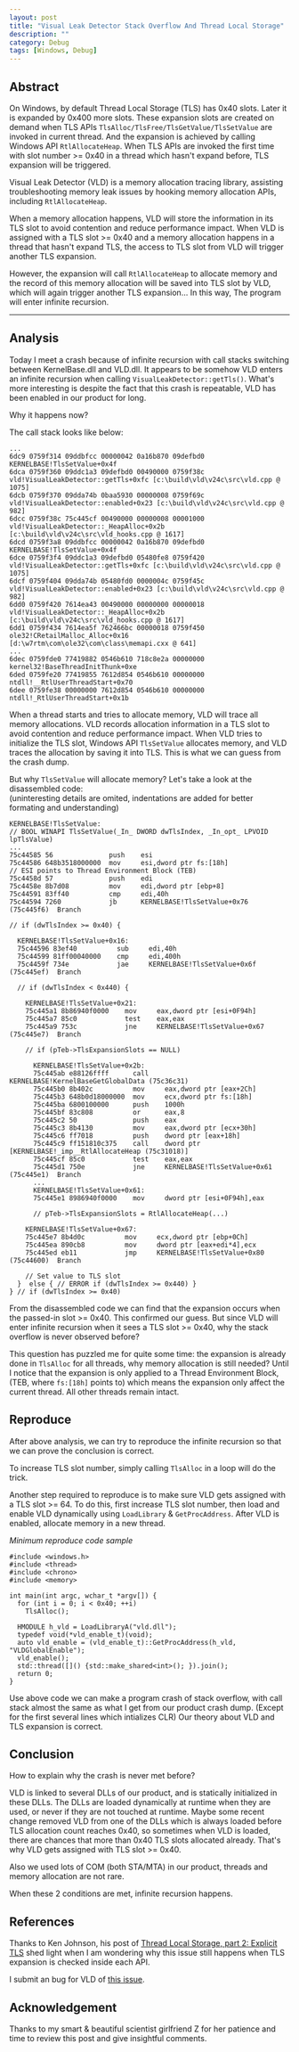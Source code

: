 ```yaml
---
layout: post
title: "Visual Leak Detector Stack Overflow And Thread Local Storage"
description: ""
category: Debug
tags: [Windows, Debug]
---
```


## Abstract

On Windows, by default Thread Local Storage (TLS) has 0x40 slots. Later it is expanded
by 0x400 more slots. These expansion slots are created on demand when TLS APIs
`TlsAlloc/TlsFree/TlsGetValue/TlsSetValue` are invoked in current thread. And the expansion is achieved by
calling Windows API `RtlAllocateHeap`. When TLS APIs are invoked the first time with
slot number >= 0x40 in a thread which hasn't expand before, TLS expansion will be triggered.

Visual Leak Detector (VLD) is a memory allocation tracing library, assisting troubleshooting
memory leak issues by hooking memory allocation APIs, including `RtlAllocateHeap`.

When a memory allocation happens, VLD will store the information in its TLS slot to
avoid contention and reduce performance impact. When VLD is assigned with a TLS slot >= 0x40
and a memory allocation happens in a thread that hasn't expand TLS, the access to TLS slot
from VLD will trigger another TLS expansion.

However, the expansion will call `RtlAllocateHeap` to allocate memory and the record of
this memory allocation will be saved into TLS slot by VLD, which will again trigger another
TLS expansion... In this way, The program will enter infinite recursion.

---

## Analysis

Today I meet a crash because of infinite recursion with call stacks switching between KernelBase.dll and VLD.dll.
It appears to be somehow VLD enters an infinite recursion when calling `VisualLeakDetector::getTls()`.
What's more interesting is despite the fact that this crash is repeatable, VLD has been enabled in our product for long.

Why it happens now?

The call stack looks like below:

```
...
6dc9 0759f314 09ddbfcc 00000042 0a16b870 09defbd0 KERNELBASE!TlsSetValue+0x4f
6dca 0759f360 09ddc1a3 09defbd0 00490000 0759f38c vld!VisualLeakDetector::getTls+0xfc [c:\build\vld\v24c\src\vld.cpp @ 1075]
6dcb 0759f370 09dda74b 0baa5930 00000008 0759f69c vld!VisualLeakDetector::enabled+0x23 [c:\build\vld\v24c\src\vld.cpp @ 982]
6dcc 0759f38c 75c445cf 00490000 00000008 00001000 vld!VisualLeakDetector::_HeapAlloc+0x2b [c:\build\vld\v24c\src\vld_hooks.cpp @ 1617]
6dcd 0759f3a8 09ddbfcc 00000042 0a16b870 09defbd0 KERNELBASE!TlsSetValue+0x4f
6dce 0759f3f4 09ddc1a3 09defbd0 05480fe8 0759f420 vld!VisualLeakDetector::getTls+0xfc [c:\build\vld\v24c\src\vld.cpp @ 1075]
6dcf 0759f404 09dda74b 05480fd0 0000004c 0759f45c vld!VisualLeakDetector::enabled+0x23 [c:\build\vld\v24c\src\vld.cpp @ 982]
6dd0 0759f420 7614ea43 00490000 00000000 00000018 vld!VisualLeakDetector::_HeapAlloc+0x2b [c:\build\vld\v24c\src\vld_hooks.cpp @ 1617]
6dd1 0759f434 7614ea5f 762466bc 00000018 0759f450 ole32!CRetailMalloc_Alloc+0x16 [d:\w7rtm\com\ole32\com\class\memapi.cxx @ 641]
...
6dec 0759fde0 77419882 0546b610 718c8e2a 00000000 kernel32!BaseThreadInitThunk+0xe
6ded 0759fe20 77419855 7612d854 0546b610 00000000 ntdll!__RtlUserThreadStart+0x70
6dee 0759fe38 00000000 7612d854 0546b610 00000000 ntdll!_RtlUserThreadStart+0x1b
```

When a thread starts and tries to allocate memory, VLD will trace all memory
allocations. VLD records allocation information in a TLS slot to avoid
contention and reduce performance impact. When VLD tries to
initialize the TLS slot, Windows API `TlsSetValue` allocates memory,
and VLD traces the allocation by saving it into TLS. This is
what we can guess from the crash dump.

But why `TlsSetValue` will allocate memory? Let's take a look at the disassembled code:  
(uninteresting details are omited, indentations are added for better formating and understanding)

```
KERNELBASE!TlsSetValue:
// BOOL WINAPI TlsSetValue(_In_ DWORD dwTlsIndex, _In_opt_ LPVOID lpTlsValue)
...
75c44585 56              push    esi
75c44586 648b3518000000  mov     esi,dword ptr fs:[18h]
// ESI points to Thread Environment Block (TEB)
75c4458d 57              push    edi
75c4458e 8b7d08          mov     edi,dword ptr [ebp+8]
75c44591 83ff40          cmp     edi,40h
75c44594 7260            jb      KERNELBASE!TlsSetValue+0x76 (75c445f6)  Branch

// if (dwTlsIndex >= 0x40) {

  KERNELBASE!TlsSetValue+0x16:
  75c44596 83ef40          sub     edi,40h
  75c44599 81ff00040000    cmp     edi,400h
  75c4459f 734e            jae     KERNELBASE!TlsSetValue+0x6f (75c445ef)  Branch

  // if (dwTlsIndex < 0x440) {

    KERNELBASE!TlsSetValue+0x21:
    75c445a1 8b86940f0000    mov     eax,dword ptr [esi+0F94h]
    75c445a7 85c0            test    eax,eax
    75c445a9 753c            jne     KERNELBASE!TlsSetValue+0x67 (75c445e7)  Branch

    // if (pTeb->TlsExpansionSlots == NULL)

      KERNELBASE!TlsSetValue+0x2b:
      75c445ab e88126ffff      call    KERNELBASE!KernelBaseGetGlobalData (75c36c31)
      75c445b0 8b402c          mov     eax,dword ptr [eax+2Ch]
      75c445b3 648b0d18000000  mov     ecx,dword ptr fs:[18h]
      75c445ba 6800100000      push    1000h
      75c445bf 83c808          or      eax,8
      75c445c2 50              push    eax
      75c445c3 8b4130          mov     eax,dword ptr [ecx+30h]
      75c445c6 ff7018          push    dword ptr [eax+18h]
      75c445c9 ff151810c375    call    dword ptr [KERNELBASE!_imp__RtlAllocateHeap (75c31018)]
      75c445cf 85c0            test    eax,eax
      75c445d1 750e            jne     KERNELBASE!TlsSetValue+0x61 (75c445e1)  Branch
      ...
      KERNELBASE!TlsSetValue+0x61:
      75c445e1 8986940f0000    mov     dword ptr [esi+0F94h],eax

      // pTeb->TlsExpansionSlots = RtlAllocateHeap(...)

    KERNELBASE!TlsSetValue+0x67:
    75c445e7 8b4d0c          mov     ecx,dword ptr [ebp+0Ch]
    75c445ea 890cb8          mov     dword ptr [eax+edi*4],ecx
    75c445ed eb11            jmp     KERNELBASE!TlsSetValue+0x80 (75c44600)  Branch

    // Set value to TLS slot
  }  else { // ERROR if (dwTlsIndex >= 0x440) }
} // if (dwTlsIndex >= 0x40)

```

From the disassembled code we can find that the expansion occurs when the passed-in
slot >= 0x40. This confirmed our guess.
But since VLD will enter infinite recursion when it sees a TLS slot >= 0x40,
why the stack overflow is never observed before?

This question has puzzled me for quite some time: the expansion is already done
in `TlsAlloc` for all threads, why memory allocation is still needed?
Until I notice that the expansion is only applied to a Thread Environment Block, (TEB, where `fs:[18h]` points to)
which means the expansion only affect the current thread.
All other threads remain intact.

## Reproduce

After above analysis, we can try to reproduce the infinite recursion so that we can prove the
conclusion is correct.

To increase TLS slot number, simply calling `TlsAlloc` in a loop will do the trick.

Another step required to reproduce is to make sure VLD gets assigned with a TLS slot >= 64.
To do this, first increase TLS slot number, then load and enable VLD dynamically using `LoadLibrary` & `GetProcAddress`.
After VLD is enabled, allocate memory in a new thread.

_Minimum reproduce code sample_

```
#include <windows.h>
#include <thread>
#include <chrono>
#include <memory>

int main(int argc, wchar_t *argv[]) {
  for (int i = 0; i < 0x40; ++i)
    TlsAlloc();

  HMODULE h_vld = LoadLibraryA("vld.dll");
  typedef void(*vld_enable_t)(void);
  auto vld_enable = (vld_enable_t)::GetProcAddress(h_vld, "VLDGlobalEnable");
  vld_enable();
  std::thread([]() {std::make_shared<int>(); }).join();
  return 0;
}
```

Use above code we can make a program crash of stack overflow, with call stack almost the same as what I get
from our product crash dump. (Except for the first several lines which intializes CLR)
Our theory about VLD and TLS expansion is correct.

## Conclusion

How to explain why the crash is never met before?

VLD is linked to several DLLs of our product, and is statically initialized in these DLLs.
The DLLs are loaded dynamically at runtime when they are used, or never if they are not touched at runtime.
Maybe some recent change removed VLD from one of the DLLs which is always loaded before TLS allocation count
reaches 0x40, so sometimes when VLD is loaded, there are chances that more than 0x40 TLS slots allocated already.
That's why VLD gets assigned with TLS slot >= 0x40.

Also we used lots of COM (both STA/MTA) in our product, threads and memory allocation are not rare.

When these 2 conditions are met, infinite recursion happens.

## References

Thanks to Ken Johnson, his post of [Thread Local Storage, part 2: Explicit TLS] shed light
when I am wondering why this issue still happens when TLS expansion is checked inside each API.

I submit an bug for VLD of [this issue].

## Acknowledgement

Thanks to my smart & beautiful scientist girlfriend Z for her patience and time to review
this post and give insightful comments.

[TLS on MSDN]: https://msdn.microsoft.com/en-us/library/ms686749.aspx
[Thread Local Storage, part 2: Explicit TLS]: http://www.nynaeve.net/?p=181
[this issue]: https://vld.codeplex.com/workitem/10590
